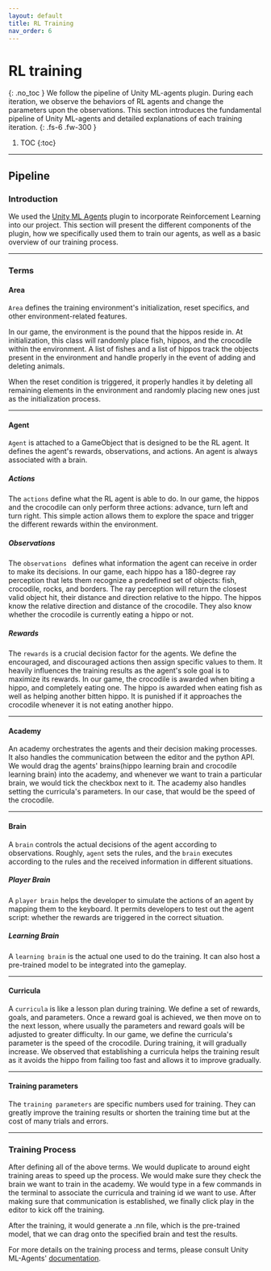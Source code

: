 ```yaml
---
layout: default
title: RL Training
nav_order: 6
---
```


# RL training
{: .no_toc }
We follow the pipeline of Unity ML-agents plugin. During each iteration, we observe the behaviors of RL agents and change the parameters upon the observations. This section introduces the fundamental pipeline of Unity ML-agents and detailed explanations of each training iteration.
{: .fs-6 .fw-300 }


1. TOC
{:toc}

---
## Pipeline

### Introduction
We used the [Unity ML Agents](https://github.com/Unity-Technologies/ml-agents) plugin to incorporate Reinforcement Learning into our project. This section will present the different components of the plugin, how we specifically used them to train our agents, as well as a basic overview of our training process.

---
### Terms

#### Area
`Area` defines the training environment's initialization, reset specifics, and other environment-related features. 

In our game, the environment is the pound that the hippos reside in. 
At initialization, this class will randomly place fish, hippos, and the crocodile within the environment.
A list of fishes and a list of hippos track the objects present in the environment and handle properly in the event of adding and deleting animals.

When the reset condition is triggered, it properly handles it by deleting all remaining elements in the environment and randomly placing new ones just as the initialization process.

---

#### Agent
`Agent` is attached to a GameObject that is designed to be the RL agent. It defines the agent's rewards, observations, and actions. An agent is always associated with a brain.

##### Actions
The `actions` define what the RL agent is able to do. In our game, the hippos and the crocodile can only perform three actions: advance, turn left and turn right.
This simple action allows them to explore the space and trigger the different rewards within the environment.

##### Observations
The `observations ` defines what information the agent can receive in order to make its decisions. 
In our game, each hippo has a 180-degree ray perception that lets them recognize a predefined set of objects: fish, crocodile, rocks, and borders. The ray perception will return the closest valid object hit, their distance and direction relative to the hippo. The hippos know the relative direction and distance of the crocodile. They also know whether the crocodile is currently eating a hippo or not.

##### Rewards
The `rewards` is a crucial decision factor for the agents. We define the encouraged, and discouraged actions then assign specific values to them. It heavily influences the training results as the agent's sole goal is to maximize its rewards. 
In our game, the crocodile is awarded when biting a hippo, and completely eating one.
The hippo is awarded when eating fish as well as helping another bitten hippo. It is punished if it approaches the crocodile whenever it is not eating another hippo.

---

#### Academy
An academy orchestrates the agents and their decision making processes. It also handles the communication between the editor and the python API.
We would drag the agents' brains(hippo learning brain and crocodile learning brain) into the academy, and whenever we want to train a particular brain, we would tick the checkbox next to it. The academy also handles setting the curricula's parameters. In our case, that would be the speed of the crocodile. 

---

#### Brain
A `brain` controls the actual decisions of the agent according to observations. Roughly, `agent` sets the rules, and the `brain` executes according to the rules and the received information in different situations.

##### Player Brain
A `player brain` helps the developer to simulate the actions of an agent by mapping them to the keyboard. It permits developers to test out the agent script: whether the rewards are triggered in the correct situation.

##### Learning Brain
A `learning brain` is the actual one used to do the training. It can also host a pre-trained model to be integrated into the gameplay.

---

#### Curricula
A `curricula` is like a lesson plan during training. We define a set of rewards, goals, and parameters. Once a reward goal is achieved, we then move on to the next lesson, where usually the parameters and reward goals will be adjusted to greater difficulty.
In our game, we define the curricula's parameter is the speed of the crocodile. During training, it will gradually increase. We observed that establishing a curricula helps the training result as it avoids the hippo from failing too fast and allows it to improve gradually.

---

#### Training parameters
The `training parameters` are specific numbers used for training. They can greatly improve the training results or shorten the training time but at the cost of many trials and errors.

---
### Training Process
After defining all of the above terms. We would duplicate to around eight training areas to speed up the process. We would make sure they check the brain we want to train in the academy. We would type in a few commands in the terminal to associate the curricula and training id we want to use. After making sure that communication is established, we finally click play in the editor to kick off the training.

After the training, it would generate a .nn file, which is the pre-trained model, that we can drag onto the specified brain and test the results.

For more details on the training process and terms, please consult Unity ML-Agents' [documentation](https://github.com/Unity-Technologies/ml-agents/blob/master/docs/Readme.md).
